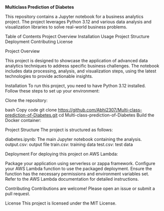 **Multiclass Prediction of Diabetes**

This repository contains a Jupyter notebook for a business analytics project. The project leverages Python 3.12 and various data analysis and visualization libraries to solve real-world business problems.

Table of Contents
Project Overview
Installation
Usage
Project Structure
Deployment
Contributing
License

Project Overview

This project is designed to showcase the application of advanced data analytics techniques to address specific business challenges. The notebook includes data processing, analysis, and visualization steps, using the latest technologies to provide actionable insights.

Installation
To run this project, you need to have Python 3.12 installed. Follow these steps to set up your environment:

Clone the repository:

bash
Copy code
git clone https://github.com/Abhi2307/Multi-class-prediction-of-Diabetes.git
cd Multi-class-prediction-of-Diabetes
Build the Docker container:

Project Structure
The project is structured as follows:

diabetes.ipynb: The main Jupyter notebook containing the analysis.
output.csv: output file
train.csv: training data
test.csv: test data

Deployment
For deploying this project on AWS Lambda:

Package your application using serverless or zappa framework.
Configure your AWS Lambda function to use the packaged deployment.
Ensure the function has the necessary permissions and environment variables set.
Refer to the AWS Lambda documentation for detailed instructions.

Contributing
Contributions are welcome! Please open an issue or submit a pull request.

License
This project is licensed under the MIT License.
